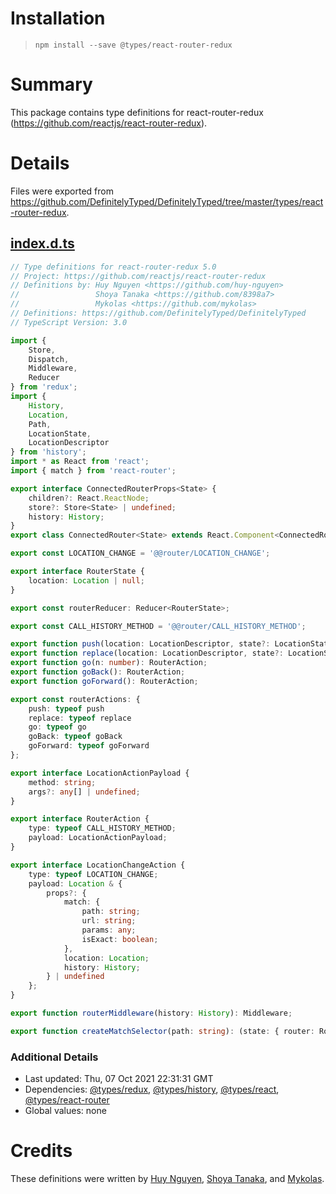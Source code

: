 # Installation
> `npm install --save @types/react-router-redux`

# Summary
This package contains type definitions for react-router-redux (https://github.com/reactjs/react-router-redux).

# Details
Files were exported from https://github.com/DefinitelyTyped/DefinitelyTyped/tree/master/types/react-router-redux.
## [index.d.ts](https://github.com/DefinitelyTyped/DefinitelyTyped/tree/master/types/react-router-redux/index.d.ts)
````ts
// Type definitions for react-router-redux 5.0
// Project: https://github.com/reactjs/react-router-redux
// Definitions by: Huy Nguyen <https://github.com/huy-nguyen>
//                 Shoya Tanaka <https://github.com/8398a7>
//                 Mykolas <https://github.com/mykolas>
// Definitions: https://github.com/DefinitelyTyped/DefinitelyTyped
// TypeScript Version: 3.0

import {
    Store,
    Dispatch,
    Middleware,
    Reducer
} from 'redux';
import {
    History,
    Location,
    Path,
    LocationState,
    LocationDescriptor
} from 'history';
import * as React from 'react';
import { match } from 'react-router';

export interface ConnectedRouterProps<State> {
    children?: React.ReactNode;
    store?: Store<State> | undefined;
    history: History;
}
export class ConnectedRouter<State> extends React.Component<ConnectedRouterProps<State>> {}

export const LOCATION_CHANGE = '@@router/LOCATION_CHANGE';

export interface RouterState {
    location: Location | null;
}

export const routerReducer: Reducer<RouterState>;

export const CALL_HISTORY_METHOD = '@@router/CALL_HISTORY_METHOD';

export function push(location: LocationDescriptor, state?: LocationState): RouterAction;
export function replace(location: LocationDescriptor, state?: LocationState): RouterAction;
export function go(n: number): RouterAction;
export function goBack(): RouterAction;
export function goForward(): RouterAction;

export const routerActions: {
    push: typeof push
    replace: typeof replace
    go: typeof go
    goBack: typeof goBack
    goForward: typeof goForward
};

export interface LocationActionPayload {
    method: string;
    args?: any[] | undefined;
}

export interface RouterAction {
    type: typeof CALL_HISTORY_METHOD;
    payload: LocationActionPayload;
}

export interface LocationChangeAction {
    type: typeof LOCATION_CHANGE;
    payload: Location & {
        props?: {
            match: {
                path: string;
                url: string;
                params: any;
                isExact: boolean;
            },
            location: Location;
            history: History;
        } | undefined
    };
}

export function routerMiddleware(history: History): Middleware;

export function createMatchSelector(path: string): (state: { router: RouterState }) => match | null;

````

### Additional Details
 * Last updated: Thu, 07 Oct 2021 22:31:31 GMT
 * Dependencies: [@types/redux](https://npmjs.com/package/@types/redux), [@types/history](https://npmjs.com/package/@types/history), [@types/react](https://npmjs.com/package/@types/react), [@types/react-router](https://npmjs.com/package/@types/react-router)
 * Global values: none

# Credits
These definitions were written by [Huy Nguyen](https://github.com/huy-nguyen), [Shoya Tanaka](https://github.com/8398a7), and [Mykolas](https://github.com/mykolas).
